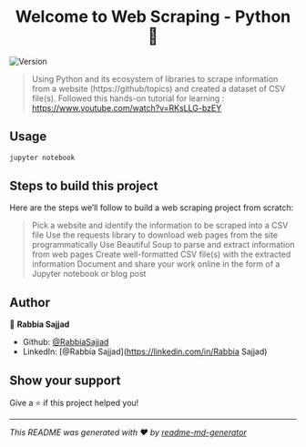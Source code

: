 <h1 align="center">Welcome to Web Scraping - Python 👋</h1>
<p>
  <img alt="Version" src="https://img.shields.io/badge/version-Python 3.10.10-blue.svg?cacheSeconds=2592000" />
</p>

> Using Python and its ecosystem of libraries to scrape information from a website (https://github/topics) and created a dataset of CSV file(s). 
> Followed this hands-on tutorial for learning : https://www.youtube.com/watch?v=RKsLLG-bzEY

## Usage

```sh
jupyter notebook
```
## Steps to build this project

Here are the steps we’ll follow to build a web scraping project from scratch:
> Pick a website and identify the information to be scraped into a CSV file
> Use the requests library to download web pages from the site programmatically
> Use Beautiful Soup to parse and extract information from web pages
> Create well-formatted CSV file(s) with the extracted information
> Document and share your work online in the form of a Jupyter notebook or blog post

## Author

👤 **Rabbia Sajjad**

* Github: [@RabbiaSajjad](https://github.com/RabbiaSajjad)
* LinkedIn: [@Rabbia Sajjad](https://linkedin.com/in/Rabbia Sajjad)

## Show your support

Give a ⭐️ if this project helped you!

***
_This README was generated with ❤️ by [readme-md-generator](https://github.com/kefranabg/readme-md-generator)_
